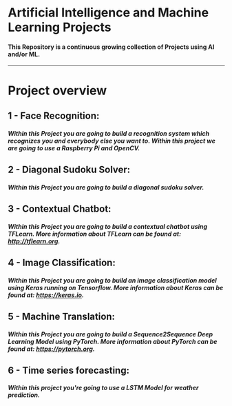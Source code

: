 # Artificial Intelligence and Machine Learning Projects

#### This Repository is a continuous growing collection of Projects using AI and/or ML. 

<html><hr></html>


# Project overview


## 1 - Face Recognition:
##### Within this Project you are going to build a recognition system which recognizes you and everybody else you want to. Within this project we are going to use  a Raspberry Pi and OpenCV.


## 2 - Diagonal Sudoku Solver:
##### Within this Project you are going to build a diagonal sudoku solver. 


## 3 - Contextual Chatbot:
##### Within this Project you are going to build a contextual chatbot using TFLearn. More information about TFLearn can be found at: http://tflearn.org. 


## 4 - Image Classification:
##### Within this Project you are going to build an image classification model using Keras running on Tensorflow. More information about Keras can be found at: https://keras.io. 


## 5 - Machine Translation:
##### Within this Project you are going to build a Sequence2Sequence Deep Learning Model using PyTorch. More information about PyTorch can be found at: https://pytorch.org. 


## 6 - Time series forecasting:
##### Within this project you're going to use a LSTM Model for weather prediction.
